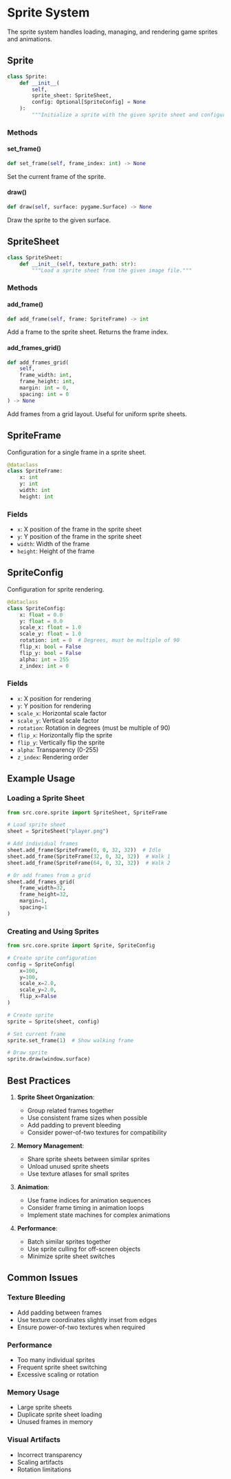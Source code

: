 # Sprite System

The sprite system handles loading, managing, and rendering game sprites and animations.

## Sprite

```python
class Sprite:
    def __init__(
        self,
        sprite_sheet: SpriteSheet,
        config: Optional[SpriteConfig] = None
    ):
        """Initialize a sprite with the given sprite sheet and configuration."""
```

### Methods

#### set_frame()
```python
def set_frame(self, frame_index: int) -> None
```
Set the current frame of the sprite.

#### draw()
```python
def draw(self, surface: pygame.Surface) -> None
```
Draw the sprite to the given surface.

## SpriteSheet

```python
class SpriteSheet:
    def __init__(self, texture_path: str):
        """Load a sprite sheet from the given image file."""
```

### Methods

#### add_frame()
```python
def add_frame(self, frame: SpriteFrame) -> int
```
Add a frame to the sprite sheet. Returns the frame index.

#### add_frames_grid()
```python
def add_frames_grid(
    self,
    frame_width: int,
    frame_height: int,
    margin: int = 0,
    spacing: int = 0
) -> None
```
Add frames from a grid layout. Useful for uniform sprite sheets.

## SpriteFrame

Configuration for a single frame in a sprite sheet.

```python
@dataclass
class SpriteFrame:
    x: int
    y: int
    width: int
    height: int
```

### Fields
- `x`: X position of the frame in the sprite sheet
- `y`: Y position of the frame in the sprite sheet
- `width`: Width of the frame
- `height`: Height of the frame

## SpriteConfig

Configuration for sprite rendering.

```python
@dataclass
class SpriteConfig:
    x: float = 0.0
    y: float = 0.0
    scale_x: float = 1.0
    scale_y: float = 1.0
    rotation: int = 0  # Degrees, must be multiple of 90
    flip_x: bool = False
    flip_y: bool = False
    alpha: int = 255
    z_index: int = 0
```

### Fields
- `x`: X position for rendering
- `y`: Y position for rendering
- `scale_x`: Horizontal scale factor
- `scale_y`: Vertical scale factor
- `rotation`: Rotation in degrees (must be multiple of 90)
- `flip_x`: Horizontally flip the sprite
- `flip_y`: Vertically flip the sprite
- `alpha`: Transparency (0-255)
- `z_index`: Rendering order

## Example Usage

### Loading a Sprite Sheet
```python
from src.core.sprite import SpriteSheet, SpriteFrame

# Load sprite sheet
sheet = SpriteSheet("player.png")

# Add individual frames
sheet.add_frame(SpriteFrame(0, 0, 32, 32))  # Idle
sheet.add_frame(SpriteFrame(32, 0, 32, 32))  # Walk 1
sheet.add_frame(SpriteFrame(64, 0, 32, 32))  # Walk 2

# Or add frames from a grid
sheet.add_frames_grid(
    frame_width=32,
    frame_height=32,
    margin=1,
    spacing=1
)
```

### Creating and Using Sprites
```python
from src.core.sprite import Sprite, SpriteConfig

# Create sprite configuration
config = SpriteConfig(
    x=100,
    y=100,
    scale_x=2.0,
    scale_y=2.0,
    flip_x=False
)

# Create sprite
sprite = Sprite(sheet, config)

# Set current frame
sprite.set_frame(1)  # Show walking frame

# Draw sprite
sprite.draw(window.surface)
```

## Best Practices

1. **Sprite Sheet Organization**:
   - Group related frames together
   - Use consistent frame sizes when possible
   - Add padding to prevent bleeding
   - Consider power-of-two textures for compatibility

2. **Memory Management**:
   - Share sprite sheets between similar sprites
   - Unload unused sprite sheets
   - Use texture atlases for small sprites

3. **Animation**:
   - Use frame indices for animation sequences
   - Consider frame timing in animation loops
   - Implement state machines for complex animations

4. **Performance**:
   - Batch similar sprites together
   - Use sprite culling for off-screen objects
   - Minimize sprite sheet switches

## Common Issues

### Texture Bleeding
- Add padding between frames
- Use texture coordinates slightly inset from edges
- Ensure power-of-two textures when required

### Performance
- Too many individual sprites
- Frequent sprite sheet switching
- Excessive scaling or rotation

### Memory Usage
- Large sprite sheets
- Duplicate sprite sheet loading
- Unused frames in memory

### Visual Artifacts
- Incorrect transparency
- Scaling artifacts
- Rotation limitations
